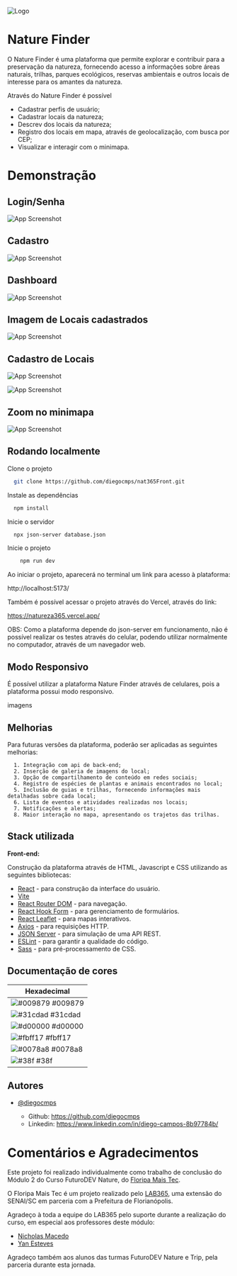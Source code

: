 
![Logo](../nat365Front/src/assets/imagens/logo.png)


# Nature Finder

O Nature Finder é uma plataforma que permite explorar e contribuir para a preservação da natureza, fornecendo acesso a informações sobre áreas naturais, trilhas, parques ecológicos, reservas ambientais e outros locais de interesse para os amantes da natureza.

Através do Nature Finder é possível

* Cadastrar perfis de usuário;
* Cadastrar locais da natureza;
* Descrev dos locais da natureza;
* Registro dos locais em mapa, através de geolocalização, com busca por CEP;
* Visualizar e interagir com o minimapa.


# Demonstração

## Login/Senha

![App Screenshot](../nat365Front/src/assets/readme-images/login.png)

## Cadastro

![App Screenshot](../nat365Front/src/assets/readme-images/cadastro.jpeg)

## Dashboard

![App Screenshot](../nat365Front/src/assets/readme-images/dashboard.png)

## Imagem de Locais cadastrados

![App Screenshot](../nat365Front/src/assets/readme-images/localidades.jpeg)

## Cadastro de Locais

![App Screenshot](../nat365Front/src/assets/readme-images/CEP%20AUTOMÁTICO.gif)

![App Screenshot](../nat365Front/src/assets/readme-images/local.jpeg)

## Zoom no minimapa

![App Screenshot](../nat365Front/src/assets/readme-images/MINIMAPA.gif)


## Rodando localmente

Clone o projeto

```bash
  git clone https://github.com/diegocmps/nat365Front.git
```

Instale as dependências

```bash
  npm install
```

Inicie o servidor

```bash
  npx json-server database.json
```

Inicie o projeto

```bash
    npm run dev
```

Ao iniciar o projeto, aparecerá no terminal um link para acesso à plataforma:

http://localhost:5173/

Também é possível acessar o projeto através do Vercel, através do link:

https://natureza365.vercel.app/

OBS: Como a plataforma depende do json-server em funcionamento, não é possível realizar os testes através do celular, podendo utilizar normalmente no computador, através de um navegador web.
## Modo Responsivo

É possível utilizar a plataforma Nature Finder através de celulares, pois a plataforma possui modo responsivo.

imagens

## Melhorias

Para futuras versões da plataforma, poderão ser aplicadas as seguintes melhorias:

      1. Integração com api de back-end;
      2. Inserção de galeria de imagens do local;
      3. Opção de compartilhamento de conteúdo em redes sociais;
      4. Registro de espécies de plantas e animais encontrados no local;
      5. Inclusão de guias e trilhas, fornecendo informações mais detalhadas sobre cada local;
      6. Lista de eventos e atividades realizadas nos locais;
      7. Notificações e alertas;
      8. Maior interação no mapa, apresentando os trajetos das trilhas.
 


## Stack utilizada

**Front-end:** 

Construção da plataforma através de HTML, Javascript e CSS utilizando as seguintes bibliotecas:


- [React](https://react.dev/) - para construção da interface do usuário.
- [Vite](https://vitejs.dev/guide/)
- [React Router DOM](https://reactrouter.com/en/main) - para navegação.
- [React Hook Form](https://react-hook-form.com/) - para gerenciamento de formulários.
- [React Leaflet](https://react-leaflet.js.org/) - para mapas interativos.
- [Axios](https://www.npmjs.com/package/axios) - para requisições HTTP.
- [JSON Server](https://www.npmjs.com/package/json-server) - para simulação de uma API REST.
- [ESLint](https://eslint.org/) - para garantir a qualidade do código.
- [Sass](https://sass-lang.com/) - para pré-processamento de CSS.



## Documentação de cores

| Hexadecimal                                                |
| ---------------------------------------------------------------- |
| ![#009879](https://via.placeholder.com/10/009879f?text=+) #009879 |
| ![#31cdad](https://via.placeholder.com/10/31cdad?text=+) #31cdad |
| ![#d00000](https://via.placeholder.com/10/d00000?text=+) #d00000 |
| ![#fbff17](https://via.placeholder.com/10/fbff17?text=+) #fbff17 |
| ![#0078a8](https://via.placeholder.com/10/0078a8?text=+) #0078a8 |
| ![#38f](https://via.placeholder.com/10/38f?text=+) #38f |


## Autores

- [@diegocmps](https://github.com/diegocmps)

  - Github: https://github.com/diegocmps
  - Linkedin: https://www.linkedin.com/in/diego-campos-8b97784b/



# Comentários e Agradecimentos

Este projeto foi realizado individualmente como trabalho de conclusão do Módulo 2 do Curso FuturoDEV Nature, do [Floripa Mais Tec](https://floripamaistec.pmf.sc.gov.br/).

O Floripa Mais Tec é um projeto realizado pelo [LAB365](https://lab365.tech/), uma extensão do SENAI/SC em parceria com a Prefeitura de Florianópolis.

Agradeço à toda a equipe do LAB365 pelo suporte durante a realização do curso, em especial aos professores deste módulo:

* [Nicholas Macedo](https://github.com/nicholasmacedoo)
* [Yan Esteves](https://github.com/yanesteves)


Agradeço também aos alunos das turmas FuturoDEV Nature e Trip, pela parceria durante esta jornada. 